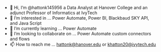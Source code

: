 - 👋 Hi, I’m @hattonk145956 a Data Analyst at Hanover College and an adjunct Professor of Informatics at IvyTech
- 👀 I’m interested in ... Power Automate, Power BI, Blackbaud SKY API, and Java Script
- 🌱 I’m currently learning ... Power Automate
- 💞️ I’m looking to collaborate on ... Power Automate custom connectors and flows
- 📫 How to reach me ... hattonk@hanover.edu or khatton20@ivytech.edu

<!---
hattonk145956/hattonk145956 is a ✨ special ✨ repository because its `README.md` (this file) appears on your GitHub profile.
You can click the Preview link to take a look at your changes.
--->
